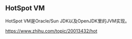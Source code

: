 
HotSpot VM
-------------

HotSpot VM是Oracle/Sun JDK以及OpenJDK里的JVM实现。

https://www.zhihu.com/topic/20013432/hot


